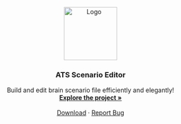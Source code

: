 
<!-- PROJECT LOGO -->
<br />
<div align="center">
  <a href="https://github.com/othneildrew/Best-README-Template">
    <img src="public/logo.png" alt="Logo" width="120" height="120">
  </a>

  <h3 align="center">ATS Scenario Editor </h3>

  <p align="center">
    Build and edit brain scenario file efficiently and elegantly!
    <br />
    <a href="https://github.com/polyu-asd-training-r-d/atss-editor"><strong>Explore the project »</strong></a>
    <br />
    <br />
    <a href="https://github.com/polyu-asd-training-r-d/atss-editor">Download</a>
    ·
    <a href="https://github.com/polyu-asd-training-r-d/atss-editor/issues/new">Report Bug</a>
    
  </p>
</div>
